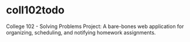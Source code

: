 # coll102todo
College 102 - Solving Problems Project: A bare-bones web application for organizing, scheduling, and notifying homework assignments.
